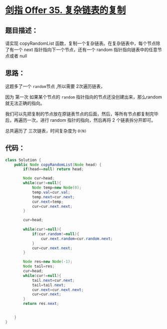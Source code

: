 # [剑指 Offer 35. 复杂链表的复制](https://leetcode-cn.com/problems/fu-za-lian-biao-de-fu-zhi-lcof/)

## 题目描述：

请实现 copyRandomList 函数，复制一个复杂链表。在复杂链表中，每个节点除了有一个 next 指针指向下一个节点，还有一个 random 指针指向链表中的任意节点或者 null

## 思路：

这题多了一个 `random`节点 ,所以需要 2次遍历链表，

因为 第一次 如果某个节点的  `random` 指针指向的节点还没创建出来，那么random 就无法正确的指向。

我们可以先把复制的节点放在原链表节点的后面，然后，等所有节点都复制完毕后，再遍历一次，进行 random 指针的指向，然后再将 2 个链表拆分开即可。

总共遍历了 三次链表，时间复杂度为 `O(N)`

## 代码：

```Java
class Solution {
    public Node copyRandomList(Node head) {
        if(head==null) return head;

        Node cur=head;
        while(cur!=null){
            Node temp=new Node(0);
            temp.val=cur.val;
            temp.next=cur.next;
            cur.next=temp;
            cur=cur.next.next;
        }

        cur=head;
    
        while(cur!=null){
            if(cur.random!=null){
                cur.next.random=cur.random.next;
            }
            cur=cur.next.next;
        }

        Node res=new Node(-1);
        Node tail=res;
        cur=head;
        while(cur!=null){
            tail.next=cur.next;
            tail=tail.next;
            cur.next=cur.next.next;
            cur=cur.next;
        }
        return res.next;
    

    }
}
```

